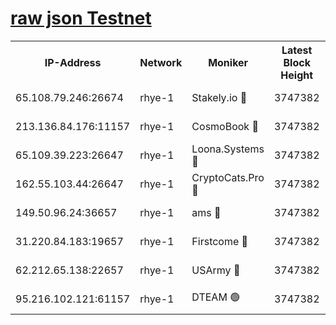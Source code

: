 
[raw json Testnet](https://rpc-check.quickt.stavr.tech/quickt/rpc-quickt-result.json)
=


<table><tr><th>IP-Address</th><th>Network</th><th>Moniker</th><th>Latest Block Height</th><th>Earliest Block Height</th><th>Catching Up</th><th>Tx Index</th><th>Voting Power</th><th>Scan Time</th></tr><tr><td>65.108.79.246:26674</td><td>rhye-1</td><td>Stakely.io 🔴</td><td>3747382</td><td>1</td><td>False</td><td>on</td><td>10</td><td>2023-12-24T16:32:41.984004693UTC</td></tr><tr><td>213.136.84.176:11157</td><td>rhye-1</td><td>CosmoBook 🔴</td><td>3747382</td><td>1674001</td><td>False</td><td>off</td><td>1528057</td><td>2023-12-24T16:33:06.088549017UTC</td></tr><tr><td>65.109.39.223:26647</td><td>rhye-1</td><td>Loona.Systems 🔴</td><td>3747382</td><td>3287001</td><td>False</td><td>off</td><td>9949</td><td>2023-12-24T16:32:44.831821394UTC</td></tr><tr><td>162.55.103.44:26647</td><td>rhye-1</td><td>CryptoCats.Pro 🔴</td><td>3747382</td><td>3287001</td><td>False</td><td>off</td><td>9999</td><td>2023-12-24T16:33:06.325441280UTC</td></tr><tr><td>149.50.96.24:36657</td><td>rhye-1</td><td>ams 🔴</td><td>3747382</td><td>3355501</td><td>False</td><td>on</td><td>10895</td><td>2023-12-24T16:33:01.718137865UTC</td></tr><tr><td>31.220.84.183:19657</td><td>rhye-1</td><td>Firstcome 🔴</td><td>3747382</td><td>3395933</td><td>False</td><td>off</td><td>732206</td><td>2023-12-24T16:32:41.611038391UTC</td></tr><tr><td>62.212.65.138:22657</td><td>rhye-1</td><td>USArmy 🔴</td><td>3747382</td><td>3621001</td><td>False</td><td>on</td><td>7920</td><td>2023-12-24T16:32:41.175793185UTC</td></tr><tr><td>95.216.102.121:61157</td><td>rhye-1</td><td>DTEAM 🟢</td><td>3747382</td><td>3747001</td><td>False</td><td>on</td><td>0</td><td>2023-12-24T16:32:42.362204344UTC</td></tr></table>